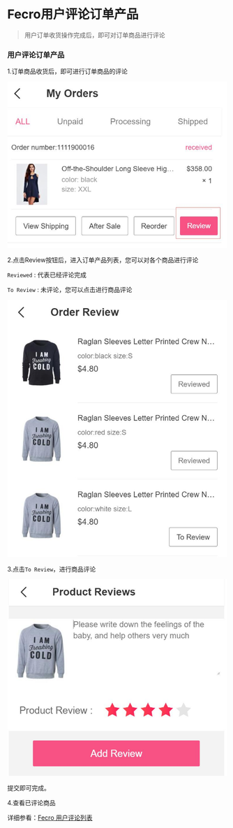 Fecro用户评论订单产品
=========


> 用户订单收货操作完成后，即可对订单商品进行评论


### 用户评论订单产品

1.订单商品收货后，即可进行订单商品的评论

![](images/fecro-75.jpg)



2.点击Review按钮后，进入订单产品列表，您可以对各个商品进行评论

`Reviewed` : 代表已经评论完成

`To Review` : 未评论，您可以点击进行商品评论


![](images/fecro-76.jpg)


3.点击`To Review`，进行商品评论


![](images/fecro-77.jpg)



提交即可完成。


4.查看已评论商品

详细参看：[Fecro 用户评论列表](fecmall-fecro-review-list.md)













